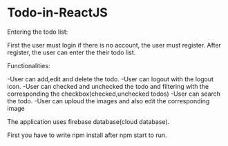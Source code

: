 # Todo-in-ReactJS

Entering the todo list:

First the user must login if there is no account, the user must register.
After register, the user can enter the their todo list.

Functionalities:

-User can add,edit and delete the todo. 
-User can logout with the logout icon.
-User can checked and unchecked the todo and filtering with the corresponding the checkbox(checked,unchecked todos)
-User can search the todo.
-User can uploud the images and also edit the corresponding image

The application uses firebase database(cloud database).

First you have to write npm install after npm start to run.
